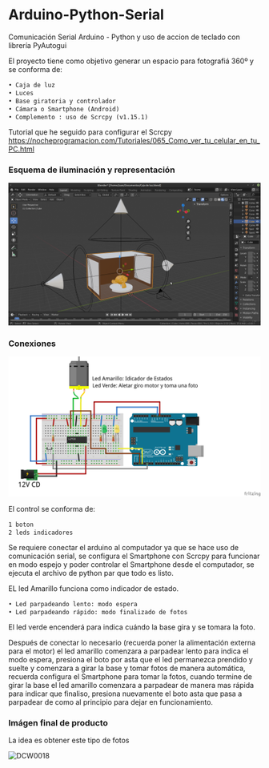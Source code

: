 # Arduino-Python-Serial
Comunicación Serial Arduino - Python y uso de accion de teclado con librería PyAutogui

El proyecto tiene como objetivo generar un espacio para fotografiá 360º  y se conforma de:

    • Caja de luz
    • Luces
    • Base giratoria y controlador
    • Cámara o Smartphone (Android)
    • Complemento : uso de Scrcpy (v1.15.1)

Tutorial que he seguido para configurar el Scrcpy
https://nocheprogramacion.com/Tutoriales/065_Como_ver_tu_celular_en_tu_PC.html


### Esquema de iluminación y representación

![Alt text](https://raw.githubusercontent.com/IngJuanZD/Arduino-Python-Serial/main/Fotos%20auxiliares/Captura%20de%20pantalla_2020-11-17_12-49-22.png) 


### Conexiones

![Alt text](https://raw.githubusercontent.com/IngJuanZD/Arduino-Python-Serial/main/Conexiones.png)

El control se conforma de:
    
    1 boton
    2 leds indicadores

Se requiere conectar el arduino al computador ya que se hace uso de comunicación serial, se configura el  Smartphone con  Scrcpy para funcionar en modo espejo y poder controlar el  Smartphone desde el computador, se ejecuta el archivo de python par que todo es listo.

EL led Amarillo funciona como indicador de estado.
    
    • Led parpadeando lento: modo espera
    • Led parpadeando rápido: modo finalizado de fotos
      
El led verde encenderá para indica cuándo la base gira y se tomara la foto.

Después de conectar lo necesario  (recuerda poner la alimentación externa para el motor) el led amarillo comenzara a parpadear lento para indica el modo espera, presiona el boto por asta que el led permanezca prendido y suelte y comenzara a girar la base  y tomar fotos de manera automática, recuerda configura el Smartphone para tomar la fotos, cuando termine de girar la base el led amarillo comenzara a parpadear de manera mas rápida para indicar que finaliso, presiona nuevamente el boto asta que pasa a parpadear de como al principio para dejar  en funcionamiento.    


### Imágen final de producto 
La idea es obtener este tipo de fotos

<img src="https://github.com/IngJuanZD/Arduino-Python-Serial/blob/main/Fotos%20auxiliares/DCW0018.gif" width="400" height="400" ALT="DCW0018"/>
